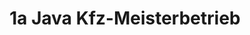 ---
title: "1a Java Kfz-Meisterbetrieb"
url: /emden/1a-java-kfz-meisterbetrieb/
shop: Autowerkstatt
---